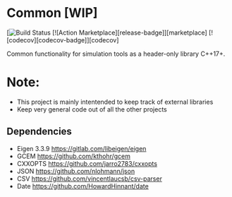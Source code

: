 # Common [WIP]
[![Build Status](https://github.com/github/SFCMM/Common/actions/workflows/cmake.yml/badge.svg)
[![Action Marketplace][release-badge]][marketplace]
[![codecov][codecov-badge]][codecov]

Common functionality for simulation tools as a header-only library C++17+.

# Note:
- This project is mainly intentended to keep track of external libraries
- Keep very general code out of all the other projects

## Dependencies
* Eigen 3.3.9 https://gitlab.com/libeigen/eigen
* GCEM https://github.com/kthohr/gcem
* CXXOPTS https://github.com/jarro2783/cxxopts 
* JSON https://github.com/nlohmann/json
* CSV https://github.com/vincentlaucsb/csv-parser
* Date https://github.com/HowardHinnant/date
